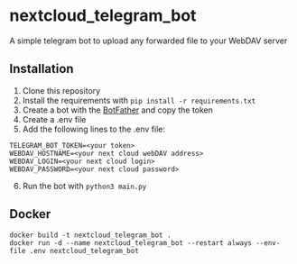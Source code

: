 # nextcloud_telegram_bot

A simple telegram bot to upload any forwarded file to your WebDAV server

## Installation

1. Clone this repository
2. Install the requirements with `pip install -r requirements.txt`
3. Create a bot with the [BotFather](https://t.me/botfather) and copy the token
4. Create a .env file
5. Add the following lines to the .env file:

```
TELEGRAM_BOT_TOKEN=<your token>
WEBDAV_HOSTNAME=<your next cloud webDAV address>
WEBDAV_LOGIN=<your next cloud login>
WEBDAV_PASSWORD=<your next cloud password>
```

6. Run the bot with `python3 main.py`

## Docker

```
docker build -t nextcloud_telegram_bot .
docker run -d --name nextcloud_telegram_bot --restart always --env-file .env nextcloud_telegram_bot
```
